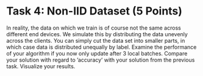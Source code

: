 # Task 4: Non-IID Dataset (5 Points)

In reality, the data on which we train is of course not the same across different end devices. We simulate this by distributing the data unevenly across the clients. You can simply cut the data set into smaller parts, in which case data
is distributed unequally by label.
Examine the performance of your algorithm if you now only update after 3 local batches.
Compare your solution with regard to ’accuracy’ with your solution from the
previous task. Visualize your results.
